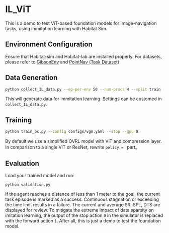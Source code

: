 # IL_ViT
This is a demo to test ViT-based foundation models for image-navigation tasks, using immitation learning with Habitat Sim.

## Environment Configuration
Ensure that Habitat-sim and Habitat-lab are installed properly. For datasets, please refer to [GibsonEnv](https://github.com/StanfordVL/GibsonEnv/blob/master/gibson/data/README.md) and [PointNav (Task Dataset)](https://github.com/facebookresearch/habitat-challenge/tree/challenge-2019)

## Data Generation
```bash
python collect_IL_data.py --ep-per-env 50 --num-procs 4 --split train --data-dir /your-path-to-save-data
```
This will generate data for immitation learning. Settings can be customed in `collect_IL_data.py`.

## Training
```bash
python train_bc.py --config configs/vgm.yaml --stop --gpu 0
```
   By default we use a simplified OVRL model with ViT and compression layer. In comparison to a single ViT or ResNet, rewrite `policy = ` part。
## Evaluation
Load your trained model and run:
```
python validation.py
```
If the agent reaches a distance of less than 1 meter to the goal, the current task episode is marked as a success. Continuous stagnation or exceeding the time limit results in a failure.
The current and average SR, SPL, DTS are displayed for review.
To mitigate the extreme impact of data sparsity on imitation learning, the output of the stop action `0` in the simulator is replaced with the forward action `1`. After all, this is just a demo to test the foundation model.
